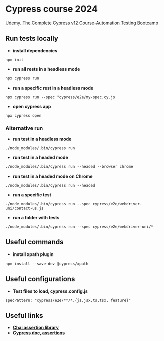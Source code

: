 # Cypress course 2024
[Udemy. The Complete Cypress v12 Course-Automation Testing Bootcamp](https://www.udemy.com/share/103quk3@i6toJiWbKxehYhSyPOC-Xe0s9JYWUDjz6MvwyfQ0Zb6FKl8-RCRSrACFsHa-_XelNg==/)

## Run tests locally

- **install dependencies**
``` 
npm init
```
- **run all rests in a headless mode**
``` 
npx cypress run
```
- **run a specific rest in a headless mode**
``` 
npx cypress run --spec "cypress/e2e/my-spec.cy.js
```
- **open cypress app**
``` 
npx cypress open
```
### Alternative run

- **run test in a headless mode**
``` 
./node_modules/.bin/cypress run
```
- **run test in a headed mode**
``` 
./node_modules/.bin/cypress run --headed --browser chrome
```
- **run test in a headed mode on Chrome**
``` 
./node_modules/.bin/cypress run --headed 
```
- **run a specific test**
``` 
./node_modules/.bin/cypress run --spec cypress/e2e/webdriver-uni/contact-us.js
```
- **run a folder with tests**
``` 
./node_modules/.bin/cypress run --spec cypress/e2e/webdriver-uni/*
```

## Useful  commands
- **install xpath plugin**
``` 
npm install --save-dev @cypress/xpath
```

## Useful  configurations
- **Test files to load, cypress.config.js**
``` 
specPattern: "cypress/e2e/**/*.{js,jsx,ts,tsx, feature}"
```

## Useful  links
- **[Chai assertion library](https://www.chaijs.com/)**
- **[Cypress doc, assertions](https://docs.cypress.io/guides/references/assertions)**